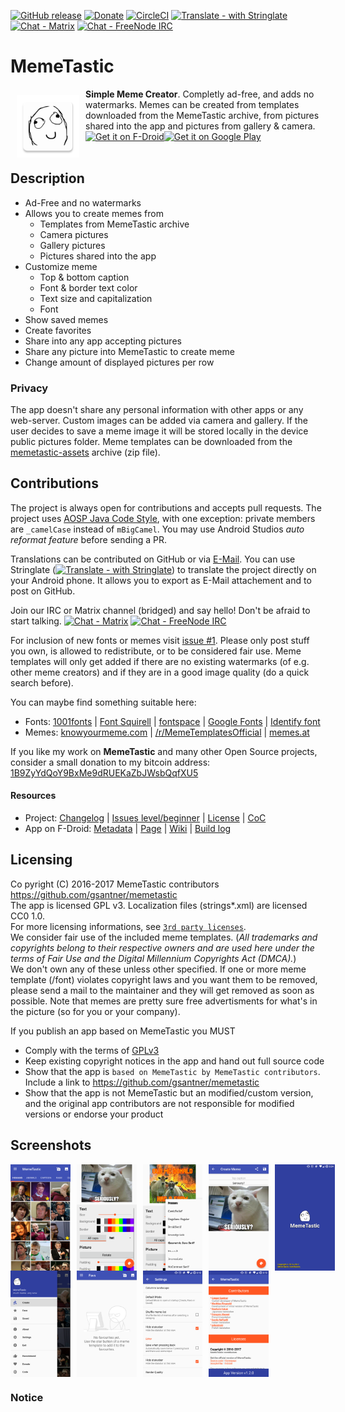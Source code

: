 [![GitHub release](https://img.shields.io/github/tag/gsantner/memetastic.svg)](https://github.com/gsantner/memetastic/releases)
[![Donate](https://img.shields.io/badge/donate-bitcoin-orange.svg)](https://gsantner.github.io/#donate)
[![CircleCI](https://circleci.com/gh/gsantner/memetastic.svg?style=shield)](https://circleci.com/gh/gsantner/memetastic)
[![Translate - with Stringlate](https://img.shields.io/badge/stringlate-translate-green.svg)](https://lonamiwebs.github.io/stringlate/translate?git=https%3A%2F%2Fgithub.com%2Fgsantner%2Fmemetastic.git&name=MemeTastic&web=https%3A%2F%2Fgithub.com%2Fgsantner%2Fmemetastic)
[![Chat - Matrix](https://img.shields.io/badge/chat-on%20matrix-blue.svg)](https://matrix.to/#/#memetastic:matrix.org) [![Chat - FreeNode IRC](https://img.shields.io/badge/chat-on%20irc-blue.svg)](https://kiwiirc.com/client/irc.freenode.net/?nick=memetastic-anon|?#memetastic)

# MemeTastic
<img src="/app/src/main/ic_launcher-web.png" align="left" width="100" hspace="10" vspace="10">
<b>Simple Meme Creator</b>. Completly ad-free, and adds no watermarks. 
Memes can be created from templates downloaded from the MemeTastic archive, 
from pictures shared into the app and pictures from gallery & camera.

<div style="display:flex;" >
<a href="https://f-droid.org/repository/browse/?fdid=io.github.gsantner.memetastic">
    <img src="https://f-droid.org/badge/get-it-on.png" alt="Get it on F-Droid" height="80">
</a>
<a href="https://play.google.com/store/apps/details?id=io.github.gsantner.memetastic">
    <img alt="Get it on Google Play" height="80" src="https://play.google.com/intl/en_us/badges/images/generic/en_badge_web_generic.png" />
</a>
</div></br>


## Description
* Ad-Free and no watermarks 
* Allows you to create memes from
  * Templates from MemeTastic archive
  * Camera pictures
  * Gallery pictures
  * Pictures shared into the app
* Customize meme
  * Top & bottom caption
  * Font & border text color
  * Text size and capitalization
  * Font
* Show saved memes
* Create favorites
* Share into any app accepting pictures
* Share any picture into MemeTastic to create meme
* Change amount of displayed pictures per row

### Privacy<a name="privacy"></a>
The app doesn't share any personal information with other apps or any web-server.
Custom images can be added via camera and gallery. If the user decides to save a meme image it will be stored locally in the device public pictures folder.
Meme templates can be downloaded from the [memetastic-assets](https://github.com/gsantner/memetastic-assets) archive (zip file).

## Contributions
The project is always open for contributions and accepts pull requests.
The project uses [AOSP Java Code Style](https://source.android.com/source/code-style#follow-field-naming-conventions), with one exception: private members are `_camelCase` instead of `mBigCamel`. You may use Android Studios _auto reformat feature_ before sending a PR.

Translations can be contributed on GitHub or via [E-Mail](https://gsantner.github.io/#contact). You can use Stringlate ([![Translate - with Stringlate](https://img.shields.io/badge/stringlate-translate-green.svg)](https://lonamiwebs.github.io/stringlate/translate?git=https%3A%2F%2Fgithub.com%2Fgsantner%2Fmemetastic.git&name=MemeTastic&web=https%3A%2F%2Fgithub.com%2Fgsantner%2Fmemetastic)) to translate the project directly on your Android phone. It allows you to export as E-Mail attachement and to post on GitHub.

Join our IRC or Matrix channel (bridged) and say hello! Don't be afraid to start talking. [![Chat - Matrix](https://img.shields.io/badge/chat-on%20matrix-blue.svg)](https://matrix.to/#/#memetastic:matrix.org) [![Chat - FreeNode IRC](https://img.shields.io/badge/chat-on%20irc-blue.svg)](https://kiwiirc.com/client/irc.freenode.net/?nick=memetastic-anon|?#memetastic)

For inclusion of new fonts or memes visit [issue #1](https://github.com/gsantner/memetastic/issues/1).
Please only post stuff you own, is allowed to redistribute, or to be considered fair use.
Meme templates will only get added if there are no existing watermarks (of e.g. other meme creators) 
and if they are in a good image quality (do a quick search before).

You can maybe find something suitable here:  
* Fonts: [1001fonts](http://www.1001fonts.com) | [Font Squirell](https://www.fontsquirrel.com/fonts/list/find_fonts?filter%5Blicense%5D%5B0%5D=app&filter%5Blicense%5D%5B1%5D=open&sort=hot) | [fontspace](http://www.fontspace.com/) | [Google Fonts](https://fonts.google.com) | [Identify font](https://www.fontsquirrel.com/matcherator) 
* Memes: [knowyourmeme.com](http://knowyourmeme.com) | [/r/MemeTemplatesOfficial](https://www.reddit.com/r/MemeTemplatesOfficial)  | [memes.at](http://www.memes.at/)


If you like my work on <b>MemeTastic</b> and many other Open Source projects, consider a small donation to my bitcoin address:
<a href="https://gsantner.github.io/#donate">1B9ZyYdQoY9BxMe9dRUEKaZbJWsbQqfXU5</a>


#### Resources
* Project: [Changelog](/CHANGELOG.md) | [Issues level/beginner](https://github.com/gsantner/memetastic/issues?q=is%3Aissue+is%3Aopen+label%3Alevel%2Fbeginner) | [License](/LICENSE.txt) | [CoC](/CODE_OF_CONDUCT.md)
* App on F-Droid: [Metadata](https://gitlab.com/fdroid/fdroiddata/blob/master/metadata/io.github.gsantner.memetastic.txt) | [Page](https://f-droid.org/packages/io.github.gsantner.memetastic/) | [Wiki](https://f-droid.org/wiki/page/io.github.gsantner.memetastic) | [Build log](https://f-droid.org/wiki/page/io.github.gsantner.memetastic/lastbuild)
 
## Licensing
Co pyright (C) 2016-2017 MemeTastic contributors <https://github.com/gsantner/memetastic>  
The app is licensed GPL v3. Localization files (strings\*.xml) are licensed CC0 1.0.  
For more licensing informations, see [`3rd party licenses`](/app/src/main/res/raw/licenses_3rd_party.md).  
We consider fair use of the included meme templates. (*All trademarks and copyrights belong to their respective owners and are used here under the terms of Fair Use and the Digital Millennium Copyrights Act (DMCA).*)  
We don't own any of these unless other specified. If one or more meme template (/font) violates copyright laws and 
you want them to be removed, please send a mail to the maintainer and they will get 
removed as soon as possible. Note that memes are pretty sure free
advertisments for what's in the picture (so for you or your company).

If you publish an app based on MemeTastic you MUST 
* Comply with the terms of [GPLv3](https://www.gnu.org/licenses/gpl-3.0.html)
* Keep existing copyright notices in the app and hand out full source code
* Show that the app is `based on MemeTastic by MemeTastic contributors`. Include a link to https://github.com/gsantner/memetastic
* Show that the app is not MemeTastic but an modified/custom version, and the original app contributors are not responsible for modified versions or endorse your product


## Screenshots
<div style="display:flex;" >
	<img src="https://raw.githubusercontent.com/gsantner/memetastic-metadata-latest/master/en-US/phoneScreenshots/01.png" width="19%" >
	<img src="https://raw.githubusercontent.com/gsantner/memetastic-metadata-latest/master/en-US/phoneScreenshots/02.png" width="19%" style="margin-left:10px;" >
	<img src="https://raw.githubusercontent.com/gsantner/memetastic-metadata-latest/master/en-US/phoneScreenshots/03.png" width="19%" style="margin-left:10px;" >
	<img src="https://raw.githubusercontent.com/gsantner/memetastic-metadata-latest/master/en-US/phoneScreenshots/04.png" width="19%" style="margin-left:10px;" >
	<img src="https://raw.githubusercontent.com/gsantner/memetastic-metadata-latest/master/en-US/phoneScreenshots/05.png" width="19%" style="margin-left:10px;" >
</div>

<div style="display:flex;" >
	<img src="https://raw.githubusercontent.com/gsantner/memetastic-metadata-latest/master/en-US/phoneScreenshots/06.png" width="19%" >
	<img src="https://raw.githubusercontent.com/gsantner/memetastic-metadata-latest/master/en-US/phoneScreenshots/07.png" width="19%" style="margin-left:10px;" >
	<img src="https://raw.githubusercontent.com/gsantner/memetastic-metadata-latest/master/en-US/phoneScreenshots/08.png" width="19%" style="margin-left:10px;" >
	<img src="https://raw.githubusercontent.com/gsantner/memetastic-metadata-latest/master/en-US/phoneScreenshots/09.png" width="19%" style="margin-left:10px;" >
</div>

### Notice
